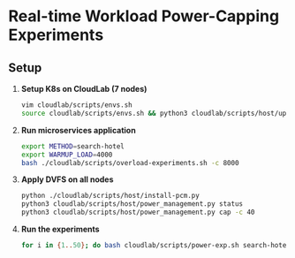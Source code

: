 # Real-time Workload Power-Capping Experiments

## Setup

1. **Setup K8s on CloudLab (7 nodes)**
   ```bash
   vim cloudlab/scripts/envs.sh
   source cloudlab/scripts/envs.sh && python3 cloudlab/scripts/host/upload.py && python3 cloudlab/scripts/host/setup.py && cd cloudlab/scripts && bash cloudlab_setup.sh
   ```

2. **Run microservices application**
   ```bash
   export METHOD=search-hotel
   export WARMUP_LOAD=4000
   bash ./cloudlab/scripts/overload-experiments.sh -c 8000
   ```

3. **Apply DVFS on all nodes**
   ```bash
   python ./cloudlab/scripts/host/install-pcm.py
   python3 cloudlab/scripts/host/power_management.py status                 
   python3 cloudlab/scripts/host/power_management.py cap -c 40
   ```

4. **Run the experiments**
   ```bash
   for i in {1..50}; do bash cloudlab/scripts/power-exp.sh search-hotel --low --no-control; bash cloudlab/scripts/power-exp.sh compose --low --no-control; done
   ```